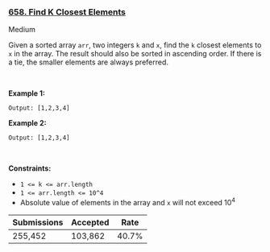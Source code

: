 ### [658. Find K Closest Elements](https://leetcode.com/problems/find-k-closest-elements/)

Medium

Given a sorted array `` arr ``, two integers `` k `` and `` x ``, find the `` k `` closest elements to `` x `` in the array. The result should also be sorted in ascending order. If there is a tie, the smaller elements are always preferred.

 

__Example 1:__

```Input: arr = [1,2,3,4,5], k = 4, x = 3
Output: [1,2,3,4]
```

__Example 2:__

```Input: arr = [1,2,3,4,5], k = 4, x = -1
Output: [1,2,3,4]
```

 

__Constraints:__

*   `` 1 <= k <= arr.length ``
*   `` 1 <= arr.length <= 10^4 ``
*   Absolute value of elements in the array and `` x `` will not exceed 10<sup>4</sup>

| Submissions    | Accepted     | Rate   |
| -------------- | ------------ | ------ |
| 255,452 | 103,862 | 40.7% |
